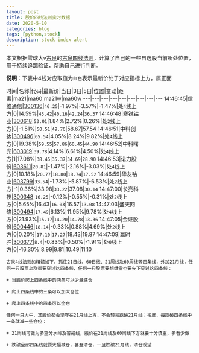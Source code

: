 ```yaml
---
layout: post
title: 股价四线法则实时数据
date: 2020-5-10
categories: blog
tags: [python,stock]
description: stock index alert
---
```



本文根据雪球大v[古泉](https://xueqiu.com/u/7148646888)的[古泉四线法则](https://xueqiu.com/7148646888/130498192)，计算了自己的一些自选股当前所处位置，用于持续追踪验证，帮助自己进行判断。

**说明**：下表中4线对应取值为`红色`表示最新价处于对应指标上方，属正面

时间|名称|代码|最新价|当日|3日|5日|位置|变动|距离|ma21|ma60|ma21w|ma60w
---|---|---|---|---|---|---|---|---
14:46:45|信维通信|[300136](https://xueqiu.com/S/SZ300136)|`46.25`|-1.97%|-3.57%|-1.47%|处`4`线上方|0|14.59%|`43.42`|`40.16`|`42.24`|`36.37`
14:46:48|寒锐钴业|[300618](https://xueqiu.com/S/SZ300618)|`53.01`|1.84%|2.72%|0.26%|处`2`线上方|0|-1.51%|`50.51`|`49.76`|58.67|57.54
14:46:51|中科创达|[300496](https://xueqiu.com/S/SZ300496)|`65.54`|4.05%|8.24%|9.82%|处`4`线上方|0|19.38%|`59.55`|`57.86`|`60.45`|`44.90`
14:46:52|中科曙光|[603019](https://xueqiu.com/S/SH603019)|`39.78`|4.14%|6.61%|4.50%|处`4`线上方|1|17.08%|`38.46`|`35.37`|`34.69`|`28.90`
14:46:53|诺力股份|[603611](https://xueqiu.com/S/SH603611)|`20.81`|-1.47%|-2.16%|-3.03%|处`4`线上方|0|10.18%|`20.77`|`18.80`|`18.74`|`17.52`
14:46:59|华友钴业|[603799](https://xueqiu.com/S/SH603799)|`33.54`|-1.73%|-5.87%|-6.53%|处`2`线上方|-1|0.36%|33.98|`33.22`|37.08|`30.14`
14:47:00|长亮科技|[300348](https://xueqiu.com/S/SZ300348)|`16.25`|-0.12%|-0.55%|-0.31%|处`2`线上方|0|5.65%|16.43|`16.03`|16.57|`13.08`
14:47:03|盛天网络|[300494](https://xueqiu.com/S/SZ300494)|`17.49`|6.13%|11.95%|9.78%|处`4`线上方|0|21.93%|`15.17`|`14.20`|`14.78`|`13.36`
14:47:05|金证股份|[600446](https://xueqiu.com/S/SH600446)|`18.14`|-0.33%|0.88%|4.69%|处`2`线上方|0|0.20%|`17.10`|`17.27`|18.43|19.87
14:47:09|赢时胜|[300377](https://xueqiu.com/S/SZ300377)|`8.4`|-0.83%|-0.50%|-1.91%|处`0`线上方|0|-16.30%|8.99|9.81|10.49|11.10

```
古泉4线法则的精髓如下。抓住21日线、60日线、21周线及60周线等四条线，外加21月线，任何一只股票上涨都要穿过这四条线，任何一只股票要想爆雷也要先下穿过这四条线：

+ 当股价爬上四条线中的两条可以少量建仓

+ 爬上四条线中的三条可以加大仓位

+ 爬上四条线中的四条可以全仓

任何一只大牛，其股价都会坚守在21月线上方，不会轻易跌破21月线；相反，每跌破四条线中一条就减一些仓位：

+ 21周线可做为多空分水岭及警戒线，股价在21周线及60周线下方就要十分慎重，多看少做

+ 跌破全部四条线就要大幅减仓，甚至清仓，一旦跌破21月线，清仓观望
```